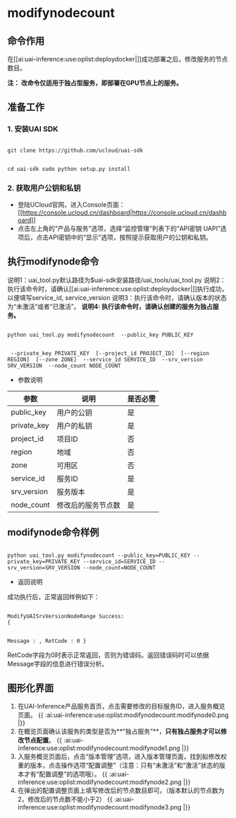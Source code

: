 

# modifynodecount

## 命令作用
在[[ai:uai-inference:use:oplist:deploydocker|]]成功部署之后，修改服务的节点数目。 

**注： 改命令仅适用于独占型服务，即部署在GPU节点上的服务。**

## 准备工作
### 1. 安装UAI SDK

<code>
git clone https://github.com/ucloud/uai-sdk

cd uai-sdk
sudo python setup.py install
</code>

### 2. 获取用户公钥和私钥 

  * 登陆UCloud官网，进入Console页面：[[https://console.ucloud.cn/dashboard|https://console.ucloud.cn/dashboard]]
  * 点击左上角的“产品与服务”选项，选择“监控管理”列表下的“API密钥 UAPI”选项后，点击API密钥中的“显示”选项，按照提示获取用户的公钥和私钥。

## 执行modifynode命令
说明1：uai\_tool.py默认路径为$uai-sdk安装路径/uai\_tools/uai\_tool.py 
说明2：执行该命令时，请确认[[ai:uai-inference:use:oplist:deploydocker|]]执行成功，以便填写service\_id, service\_version 
说明3：执行该命令时，请确认版本的状态为“未激活”或者“已激活”。
**说明4: 执行该命令时，请确认创建的服务为独占服务。** 

<code>
python uai_tool.py modifynodecount  --public_key PUBLIC_KEY

​          	                    --private_key PRIVATE_KEY
​			  	    [--project_id PROJECT_ID]
​			            [--region REGION]
​          			    [--zone ZONE]
​                 	  	    --service_id SERVICE_ID
​                         	    --srv_version SRV_VERSION
​			  	    --node_count NODE_COUNT
</code>

  * 参数说明

| 参数 | 说明 | 是否必需 |
| ---- | ---- | -------- |
|public\_key |用户的公钥|是|
|private\_key |用户的私钥|是|
|project\_id|项目ID|否|
| region   	 | 地域                	        | 否         |
| zone           | 可用区				| 否         |
|service\_id |服务ID|是|
|srv\_version |服务版本|是|
|node\_count|修改后的服务节点数|是|

## modifynode命令样例

<code>
python uai_tool.py modifynodecount --public_key=PUBLIC_KEY --private_key=PRIVATE_KEY --service_id=SERVICE_ID --srv_version=SRV_VERSION --node_count=NODE_COUNT
</code>

  * 返回说明

成功执行后，正常返回样例如下：

<code>
ModifyUAISrvVersionNodeRange Success:
{

Message : ,
RetCode : 0
}
</code>

RetCode字段为0时表示正常返回，否则为错误码。返回错误码时可以依据Message字段的信息进行错误分析。

## 图形化界面


1. 在UAI-Inference产品服务首页，点击需要修改的目标服务ID，进入服务概览页面。
{{ :ai:uai-inference:use:oplist:modifynodecount:modifynode0.png |}}
2. 在概览页面确认该服务的类型是否为**“独占服务”**，**只有独占服务才可以修改节点配置**。 
{{ :ai:uai-inference:use:oplist:modifynodecount:modifynode1.png |}}
3. 入服务概览页面后，点击“版本管理”选项，进入版本管理页面，找到拟修改权重的版本，点击操作选项“配置调整”（注意：只有“未激活”和“激活”状态的版本才有“配置调整”的选项哦）。 
{{ :ai:uai-inference:use:oplist:modifynodecount:modifynode2.png |}}
4. 在弹出的配置调整页面上填写修改后的节点数目即可。（版本默认的节点数为2，修改后的节点数不能小于2）
{{ :ai:uai-inference:use:oplist:modifynodecount:modifynode3.png |}}



